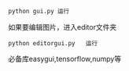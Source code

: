 ```bash
python gui.py 运行
```

如果要编辑图片，进入editor文件夹

```
python editorgui.py   运行
```



必备库easygui,tensorflow,numpy等

